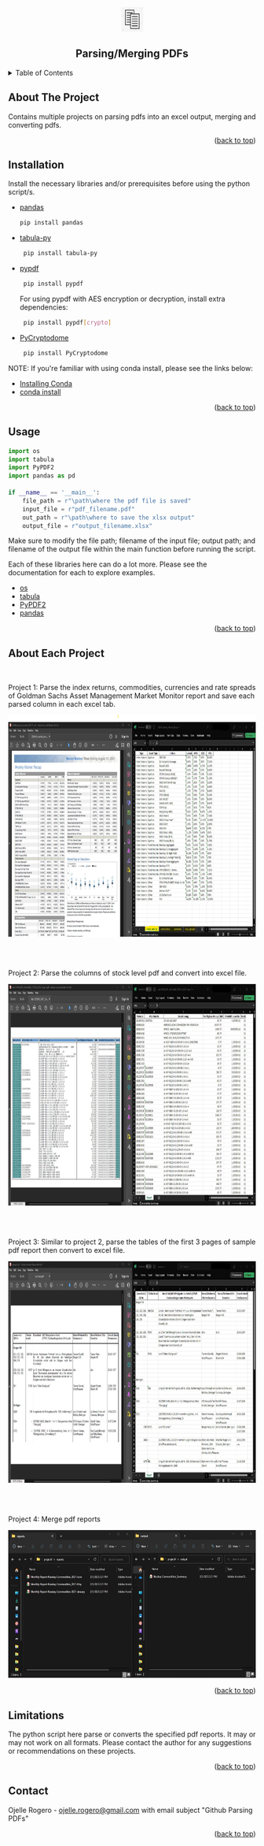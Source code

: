 <!-- PROJECT LOGO -->
<br />
<div align="center">
  <a href="https://github.com/ojudz08/Projects/tree/main/1_pdfs">
    <img src="images/logo.jpg" alt="Logo" width="45" height="50">
  </a>

<h2 align="center">Parsing/Merging PDFs</h2>
</div>

<!-- TABLE OF CONTENTS -->
<details>
  <summary>Table of Contents</summary>
  <ol>
    <li><a href="#about-the-project">About The Project</a></li>
    <li><a href="#installation">Installation</a></li>
    <li><a href="#usage">Usage</a></li>
    <li><a href="#about-each-project">About Each Project</a></li>
	  <li><a href="#limitations">Limitations</a></li>
    <li><a href="#contact">Contact</a></li>
  </ol>
</details>

<!-- ABOUT THE PROJECT -->
## About The Project

Contains multiple projects on parsing pdfs into an excel output, merging and converting pdfs.

<p align="right">(<a href="#top">back to top</a>)</p>


<!-- INSTALLATION -->
## Installation

Install the necessary libraries and/or prerequisites before using the python script/s.

* [pandas](https://pandas.pydata.org/docs/user_guide/index.html)
   ```sh
   pip install pandas
   ```
* [tabula-py](https://pypi.org/project/tabula-py/)
  ```sh
   pip install tabula-py
  ```
* [pypdf](https://pypi.org/project/pypdf/)
  ```sh
   pip install pypdf
  ```
  For using pypdf with AES encryption or decryption, install extra dependencies:
  ```sh
   pip install pypdf[crypto]
  ```
* [PyCryptodome](https://pypi.org/project/pycryptodome/)
  ```sh
   pip install PyCryptodome
  ```

NOTE: If you're familiar with using conda install, please see the links below:

* [Installing Conda](https://docs.conda.io/projects/conda/en/latest/user-guide/install/index.html#)
* [conda install](https://docs.conda.io/projects/conda/en/latest/commands/install.html)

<p align="right">(<a href="#top">back to top</a>)</p>


<!-- USAGE -->
## Usage

```python
import os
import tabula
import PyPDF2
import pandas as pd

if __name__ == '__main__':
    file_path = r"\path\where the pdf file is saved"
    input_file = r"pdf_filename.pdf"
    out_path = r"\path\where to save the xlsx output"
    output_file = r"output_filename.xlsx"

```

Make sure to modify the file path; filename of the input file; output path; and filename of the output file within the main function before running the script.

Each of these libraries here can do a lot more. Please see the documentation for each to explore examples.

* [os](https://docs.python.org/3/library/os.html#)
* [tabula](https://tabula-py.readthedocs.io/en/latest/tabula.html#)
* [PyPDF2](https://pypi.org/project/PyPDF2/)
* [pandas](https://pandas.pydata.org/docs/)


<p align="right">(<a href="#top">back to top</a>)</p>


<!-- ABOUT EACH PROJECT EXAMPLES -->
## About Each Project

<br />
<p align="left">Project 1: Parse the index returns, commodities, currencies and rate spreads of Goldman Sachs Asset Management Market Monitor report and save each parsed column in each excel tab.</p>
<div align="left">
  <a href="https://github.com/ojudz08/Projects/tree/main/1_pdfs">
    <img src="images/input_output_prj1.jpg" alt="Project_1" width="900" height="450">
  </a>
</div>

<br /><br />
<p align="left">Project 2: Parse the columns of stock level pdf and convert into excel file.</p>
<div align="left">
  <a href="https://github.com/ojudz08/Projects/tree/main/1_pdfs">
    <img src="images/input_output_prj2.jpg" alt="Project_2" width="900" height="450">
  </a>
</div>

<br /><br />
<p align="left">Project 3: Similar to project 2, parse the tables of the first 3 pages of sample pdf report then convert to excel file.</p>
<div align="left">
  <a href="https://github.com/ojudz08/Projects/tree/main/1_pdfs">
    <img src="images/input_output_prj3.jpg" alt="Project_3" width="900" height="450">
  </a>
</div>

<br /><br />
<p align="left">Project 4: Merge pdf reports</p>
<div align="left">
  <a href="https://github.com/ojudz08/Projects/tree/main/1_pdfs">
    <img src="images/input_output_prj4.jpg" alt="Project_4" width="600" height="300">
  </a>
</div>

<p align="right">(<a href="#top">back to top</a>)</p>

<!-- LIMITATIONS -->
## Limitations

The python script here parse or converts the specified pdf reports. It may or may not work on all formats. Please contact the author for any suggestions or recommendations on these projects.

<p align="right">(<a href="#top">back to top</a>)</p>



<!-- CONTACT -->
## Contact

Ojelle Rogero - ojelle.rogero@gmail.com with email subject "Github Parsing PDFs"

<p align="right">(<a href="#top">back to top</a>)</p>
